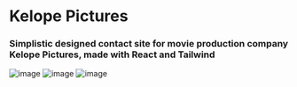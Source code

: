 # Kelope Pictures
### Simplistic designed contact site for movie production company Kelope Pictures, made with React and Tailwind

![image](https://github.com/lauridsulso/kelope-productions/assets/56149568/a5f1e764-12c8-4ca5-a5ed-d4b01c0103d7)
![image](https://github.com/lauridsulso/kelope-productions/assets/56149568/b2f58bda-456b-41a3-a613-60b1f25b6340)
![image](https://github.com/lauridsulso/kelope-productions/assets/56149568/58492271-64af-44e6-89bf-49b1cc3e6c79)

